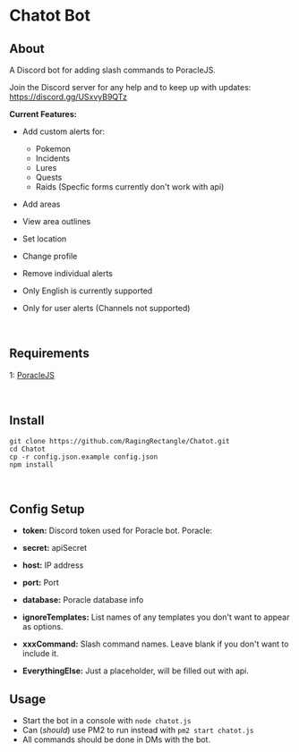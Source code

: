 # Chatot Bot

## About
A Discord bot for adding slash commands to PoracleJS.

Join the Discord server for any help and to keep up with updates: https://discord.gg/USxvyB9QTz


**Current Features:**
- Add custom alerts for:
  - Pokemon
  - Incidents
  - Lures
  - Quests
  - Raids (Specfic forms currently don't work with api)
- Add areas
- View area outlines
- Set location
- Change profile
- Remove individual alerts
- Only English is currently supported
- Only for user alerts (Channels not supported)


   
## Requirements
1: [PoracleJS](https://github.com/KartulUdus/PoracleJS)

  
  
## Install
```
git clone https://github.com/RagingRectangle/Chatot.git
cd Chatot
cp -r config.json.example config.json
npm install
```
 
  

## Config Setup
- **token:** Discord token used for Poracle bot.
Poracle:
 - **secret:** apiSecret
 - **host:** IP address
 - **port:** Port
 - **database:** Poracle database info

- **ignoreTemplates:** List names of any templates you don't want to appear as options.
- **xxxCommand:** Slash command names. Leave blank if you don't want to include it.
- **EverythingElse:** Just a placeholder, will be filled out with api.
 
  

## Usage
- Start the bot in a console with `node chatot.js`
- Can (*should*) use PM2 to run instead with `pm2 start chatot.js`
- All commands should be done in DMs with the bot.